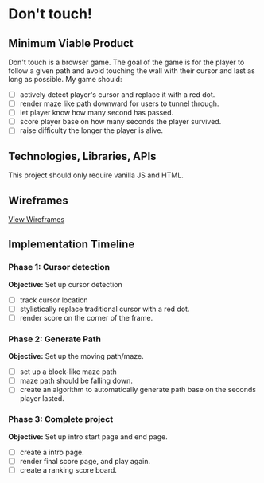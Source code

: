 # Don't touch!

## Minimum Viable Product

Don't touch is a browser game. The goal of the game is for the player to follow a given path and avoid touching the wall with their cursor and last as long as possible. My game should:

- [ ] actively detect player's cursor and replace it with a red dot.
- [ ] render maze like path downward for users to tunnel through.
- [ ] let player know how many second has passed.
- [ ] score player base on how many seconds the player survived.
- [ ] raise difficulty the longer the player is alive.

## Technologies, Libraries, APIs

This project should only require vanilla JS and HTML.

## Wireframes

[View Wireframes][views]

[views]: docs/views

## Implementation Timeline

### Phase 1: Cursor detection

**Objective:** Set up cursor detection

- [ ] track cursor location
- [ ] stylistically replace traditional cursor with a red dot.
- [ ] render score on the corner of the frame.

### Phase 2: Generate Path

**Objective:** Set up the moving path/maze.

- [ ] set up a block-like maze path
- [ ] maze path should be falling down.
- [ ] create an algorithm to automatically generate path base on the seconds player lasted.

### Phase 3: Complete project

**Objective:** Set up intro start page and end page.

- [ ] create a intro page.
- [ ] render final score page, and play again.
- [ ] create a ranking score board.
